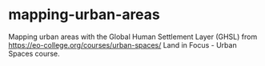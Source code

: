 # mapping-urban-areas
Mapping urban areas with the Global Human Settlement Layer (GHSL)
from https://eo-college.org/courses/urban-spaces/ Land in Focus - Urban Spaces course.
